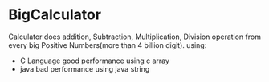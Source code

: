 # BigCalculator

Calculator does addition, Subtraction, Multiplication, Division operation from every big Positive Numbers(more than 4 billion digit).
using:
 - C Language good performance using c array
 - java bad performance using java string
